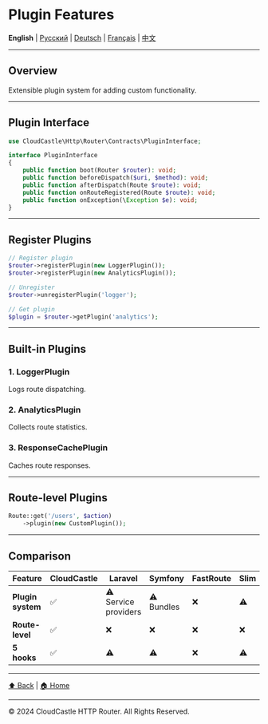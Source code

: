 # Plugin Features

**English** | [Русский](../../ru/features/PLUGIN_FEATURES.md) | [Deutsch](../../de/features/PLUGIN_FEATURES.md) | [Français](../../fr/features/PLUGIN_FEATURES.md) | [中文](../../zh/features/PLUGIN_FEATURES.md)

---









## Overview

Extensible plugin system for adding custom functionality.

---

## Plugin Interface

```php
use CloudCastle\Http\Router\Contracts\PluginInterface;

interface PluginInterface
{
    public function boot(Router $router): void;
    public function beforeDispatch($uri, $method): void;
    public function afterDispatch(Route $route): void;
    public function onRouteRegistered(Route $route): void;
    public function onException(\Exception $e): void;
}
```

---

## Register Plugins

```php
// Register plugin
$router->registerPlugin(new LoggerPlugin());
$router->registerPlugin(new AnalyticsPlugin());

// Unregister
$router->unregisterPlugin('logger');

// Get plugin
$plugin = $router->getPlugin('analytics');
```

---

## Built-in Plugins

### 1. LoggerPlugin
Logs route dispatching.

### 2. AnalyticsPlugin
Collects route statistics.

### 3. ResponseCachePlugin
Caches route responses.

---

## Route-level Plugins

```php
Route::get('/users', $action)
    ->plugin(new CustomPlugin());
```

---

## Comparison

| Feature | CloudCastle | Laravel | Symfony | FastRoute | Slim |
|---------|-------------|---------|---------|-----------|------|
| **Plugin system** | ✅ | ⚠️ Service providers | ⚠️ Bundles | ❌ | ⚠️ |
| **Route-level** | ✅ | ❌ | ❌ | ❌ | ❌ |
| **5 hooks** | ✅ | ⚠️ | ⚠️ | ❌ | ⚠️ |

---

[⬆ Back](../FEATURES_INDEX.md) | [🏠 Home](../../../README.md)

---

© 2024 CloudCastle HTTP Router. All Rights Reserved.


